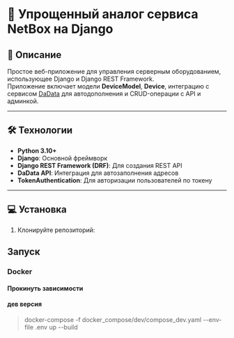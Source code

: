 # 🚀 Упрощенный аналог сервиса NetBox на Django

## 📜 Описание

Простое веб-приложение для управления серверным оборудованием, использующее Django и Django REST Framework.  
Приложение включает модели **DeviceModel**, **Device**, интеграцию с сервисом [DaData](https://dadata.ru/) для автодополнения и CRUD-операции с API и админкой.

---

## 🛠️ Технологии

- **Python 3.10+**
- **Django**: Основной фреймворк
- **Django REST Framework (DRF)**: Для создания REST API
- **DaData API**: Интеграция для автозаполнения адресов
- **TokenAuthentication**: Для авторизации пользователей по токену

---

## 💻 Установка

1. Клонируйте репозиторий:

## Запуск
### Docker
#### Прокинуть зависимости
#### дев версия
> docker-compose -f docker_compose/dev/compose_dev.yaml --env-file .env up --build

